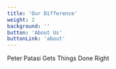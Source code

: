 ```yaml
---
title: 'Our Difference'
weight: 2
background: ''
button: 'About Us'
buttonLink: 'about'
---
```


Peter Patasi Gets Things Done Right
